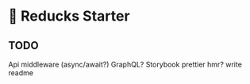 # 🦆 Reducks Starter

## TODO

Api middleware (async/await?)
GraphQL?
Storybook
prettier
hmr?
write readme
